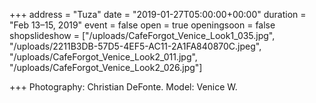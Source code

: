 +++
address = "Tuza"
date = "2019-01-27T05:00:00+00:00"
duration = "Feb 13–15, 2019"
event = false
open = true
openingsoon = false
shopslideshow = ["/uploads/CafeForgot_Venice_Look1_035.jpg", "/uploads/2211B3DB-57D5-4EF5-AC11-2A1FA840870C.jpeg", "/uploads/CafeForgot_Venice_Look2_011.jpg", "/uploads/CafeForgot_Venice_Look2_026.jpg"]

+++
Photography: Christian DeFonte. Model: Venice W. 